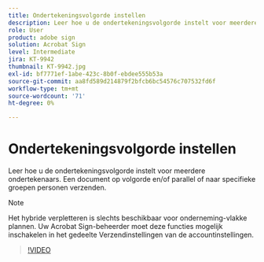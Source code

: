 ```yaml
---
title: Ondertekeningsvolgorde instellen
description: Leer hoe u de ondertekeningsvolgorde instelt voor meerdere ondertekenaars
role: User
product: adobe sign
solution: Acrobat Sign
level: Intermediate
jira: KT-9942
thumbnail: KT-9942.jpg
exl-id: bf7771ef-1abe-423c-8b0f-ebdee555b53a
source-git-commit: aa8fd589d214879f2bfcb6bc54576c707532fd6f
workflow-type: tm+mt
source-wordcount: '71'
ht-degree: 0%

---
```


# Ondertekeningsvolgorde instellen

Leer hoe u de ondertekeningsvolgorde instelt voor meerdere ondertekenaars. Een document op volgorde en/of parallel of naar specifieke groepen personen verzenden.

>[!NOTE]
>
>Het hybride verpletteren is slechts beschikbaar voor onderneming-vlakke plannen. Uw Acrobat Sign-beheerder moet deze functies mogelijk inschakelen in het gedeelte Verzendinstellingen van de accountinstellingen.

>[!VIDEO](https://video.tv.adobe.com/v/342249?quality=12&learn=on&hidetitle=true)
